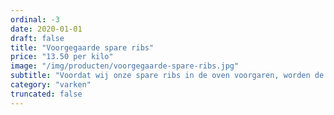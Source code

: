 ```yaml
---
ordinal: -3
date: 2020-01-01
draft: false
title: "Voorgegaarde spare ribs"
price: "13.50 per kilo"
image: "/img/producten/voorgegaarde-spare-ribs.jpg"
subtitle: "Voordat wij onze spare ribs in de oven voorgaren, worden de spare ribs gemarineerd in een tumbler. Bij het tumblen wordt het vlees rondgedraaid en gekanteld in een grote ronde trommel. Doordat het product gaat rollen worden de spiercellen in het vlees geactiveerd, waardoor de eiwitten beter hun best doen. Zo zorgen zij voor een betere opname van de zelfgemaakte marinade. Dit maakt dat onze spare ribs de beste spare ribs van Noord-Holland zijn!"
category: "varken"
truncated: false
---
```

